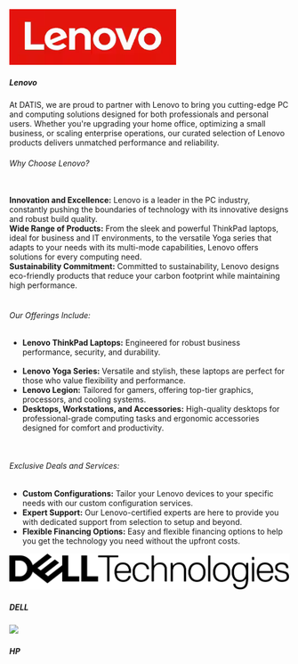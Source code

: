 <div class="grid grid-cols-1 gap-5">
  <div class="flex gap-8 p-6 w-full bg-white border border-neutral-6 rounded-md">
    <div class="grid place-content-center min-w-24 h-24">
      <img src="../../public/partner/lenovo.png" class="object-cover" />
    </div>
    <div>
      <h5>Lenovo</h5>
      <p class="pt-4">
        At DATIS, we are proud to partner with Lenovo to bring you cutting-edge PC and computing solutions designed for both professionals and personal users. Whether you're upgrading your home office, optimizing a small business, or scaling enterprise operations, our curated selection of Lenovo products delivers unmatched performance and reliability.
        <br>
        <h6>Why Choose Lenovo?</h6>
        <br>
        <b>Innovation and Excellence:</b> Lenovo is a leader in the PC industry, constantly pushing the boundaries of technology with its innovative designs and robust build quality.<br>
        <b>Wide Range of Products:</b> From the sleek and powerful ThinkPad laptops, ideal for business and IT environments, to the versatile Yoga series that adapts to your needs with its multi-mode capabilities, Lenovo offers solutions for every computing need.<br>
        <b>Sustainability Commitment:</b> Committed to sustainability, Lenovo designs eco-friendly products that reduce your carbon footprint while maintaining high performance.<br>
        <br>
        <h6>Our Offerings Include:</h6>
        <ul class='pt-2 pl-6 leading-relaxed list-disc'>
          <li class='pl-1'><b>Lenovo ThinkPad Laptops:</b> Engineered for robust business performance, security, and durability.</li><br>
          <li class='pl-1'><b>Lenovo Yoga Series:</b> Versatile and stylish, these laptops are perfect for those who value flexibility and performance.</li>
          <li class='pl-1'><b>Lenovo Legion:</b> Tailored for gamers, offering top-tier graphics, processors, and cooling systems.</li>
          <li class='pl-1'><b>Desktops, Workstations, and Accessories:</b> High-quality desktops for professional-grade computing tasks and ergonomic accessories designed for comfort and productivity.</li>
        </ul>
        <br>
        <h6>Exclusive Deals and Services:</h6>
        <ul class="pt-2 pl-6 leading-relaxed list-disc">
          <li class="pl-1"><b>Custom Configurations:</b> Tailor your Lenovo devices to your specific needs with our custom configuration services.</li>
          <li class="pl-1"><b>Expert Support:</b> Our Lenovo-certified experts are here to provide you with dedicated support from selection to setup and beyond.</li>
          <li class="pl-1"><b>Flexible Financing Options:</b> Easy and flexible financing options to help you get the technology you need without the upfront costs.</li>
        </ul>
      </p>
    </div>
  </div>
  <div class="flex gap-8 p-6 w-full bg-white border border-neutral-6 rounded-md">
    <div class="grid place-content-center min-w-24 w-24 h-24">
      <img src="../../public/partner/dell.png" class="object-cover" />
    </div>
    <div>
      <h5>DELL</h5>
    </div>
  </div>
  <div class="flex gap-8 p-6 w-full bg-white border border-neutral-6 rounded-md">
    <div class="grid place-content-center min-w-24 w-24 h-24">
      <img src="./partner/hp.svg" class="object-cover" />
    </div>
    <div>
      <h5>HP</h5>
    </div>
  </div>
</div>